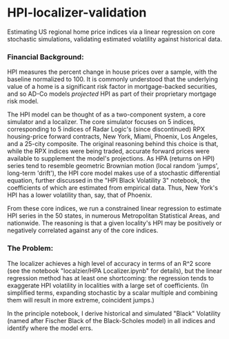 # HPI-localizer-validation

Estimating US regional home price indices via a linear regression on core stochastic simulations, validating estimated volatility against historical data.

### Financial Background:

HPI measures the percent change in house prices over a sample, with the baseline normalized to 100. It is commonly understood that the underlying value of a home is a significant risk factor in mortgage-backed securities, and so AD-Co models *projected* HPI as part of their proprietary mortgage risk model. 

The HPI model can be thought of as a two-component system, a core simulator and a localizer. The core simulator focuses on 5 indices, corresponding to 5 indices of Radar Logic's (since discontinued) RPX housing-price forward contracts, New York, Miami, Phoenix, Los Angeles, and a 25-city composite. The original reasoning behind this choice is that, while the RPX indices were being traded, accurate forward prices were available to supplement the model's projections. As HPA (returns on HPI) series tend to resemble geometric Brownian motion (local random 'jumps', long-term 'drift'), the HPI core model makes use of a stochastic differential equation, further discussed in the "HPI Black Volatility 3" notebook, the coefficients of which are estimated from empirical data. Thus, New York's HPI has a lower volatility than, say, that of Phoenix. 

From these core indices, we run a constrained linear regression to estimate HPI series in the 50 states, in numerous Metropolitan Statistical Areas, and nationwide. The reasoning is that a given locality's HPI may be positively or negatively correlated against any of the core indices.

### The Problem:

The localizer achieves a high level of accuracy in terms of an R^2 score (see the notebook "localzier/HPA Localizer.ipynb" for details), but the linear regression method has at least one shortcoming: the regression tends to exaggerate HPI volatility in localities with a large set of coefficients. (In simplified terms, expanding stochastic by a scalar multiple and combining them will result in more extreme, coincident jumps.) 

In the principle notebook, I derive historical and simulated "Black" Volatility (named after Fischer Black of the Black-Scholes model) in all indices and identify where the model errs. 

